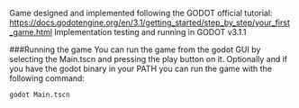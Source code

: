 Game designed and implemented following the GODOT official tutorial: https://docs.godotengine.org/en/3.1/getting_started/step_by_step/your_first_game.html
Implementation testing and running in GODOT v3.1.1

###Running the game
You can run the game from the godot GUI by selecting the Main.tscn and pressing the play button on it.
Optionally and if you have the godot binary in your PATH you can run the game with the following command:
```
godot Main.tscn
```
